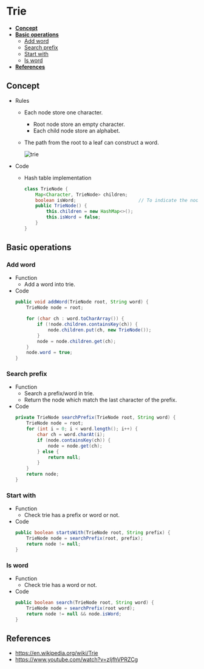 # Trie

- [**Concept**](#concept)
- [**Basic operations**](#basic-operations)
   - [Add word](#add-word)
   - [Search prefix](#search-prefix)
   - [Start with](#start-with)
   - [Is word](#is-word)
- [**References**](#references)

## Concept
- Rules
   - Each node store one character.
      - Root node store an empty character.
      - Each child node store an alphabet.
   - The path from the root to a leaf can construct a word.

     ![trie](https://user-images.githubusercontent.com/8989447/119071551-40a27e00-b9a7-11eb-817f-9f9b2a539d51.png)

- Code
   - Hash table implementation
     ```java
     class TrieNode {
         Map<Character, TrieNode> children;
         boolean isWord;                       // To indicate the node is a leaf or not
         public TrieNode() {
             this.children = new HashMap<>();
             this.isWord = false;
         }
     }
     ```

## Basic operations
### Add word
- Function
   - Add a word into trie.
- Code
  ```java
  public void addWord(TrieNode root, String word) {
      TrieNode node = root;

      for (char ch : word.toCharArray()) {
          if (!node.children.containsKey(ch)) {
              node.children.put(ch, new TrieNode());
          }
          node = node.children.get(ch);
      }
      node.word = true;
  }
  ```

### Search prefix
- Function
   - Search a prefix/word in trie.
   - Return the node which match the last character of the prefix.
- Code
  ```java
  private TrieNode searchPrefix(TrieNode root, String word) {
      TrieNode node = root;
      for (int i = 0; i < word.length(); i++) {
          char ch = word.charAt(i);
          if (node.containsKey(ch)) {
              node = node.get(ch);
          } else {
              return null;
          }
      }
      return node;
  }
  ```

### Start with
- Function
   - Check trie has a prefix or word or not.
- Code
  ```java
  public boolean startsWith(TrieNode root, String prefix) {
      TrieNode node = searchPrefix(root, prefix);
      return node != null;
  }
  ```

### Is word
- Function
   - Check trie has a word or not.
- Code
  ```java
  public boolean search(TrieNode root, String word) {
      TrieNode node = searchPrefix(root word);
      return node != null && node.isWord;
  }
  ```

## References
- https://en.wikipedia.org/wiki/Trie
- https://www.youtube.com/watch?v=zIjfhVPRZCg

